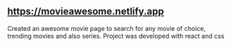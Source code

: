 ## https://movieawesome.netlify.app
Created an awesome movie page to search for any movie of choice, trending movies and also series. Project was developed with react and css